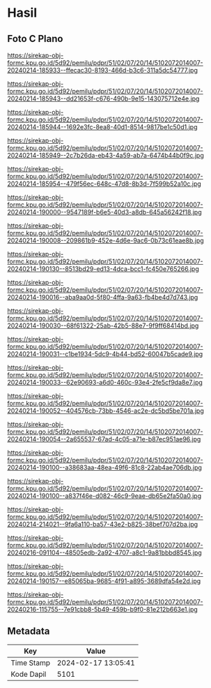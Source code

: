 # Hasil

## Foto C Plano

https://sirekap-obj-formc.kpu.go.id/5d92/pemilu/pdpr/51/02/07/20/14/5102072014007-20240214-185933--ffecac30-8193-466d-b3c6-311a5dc54777.jpg

https://sirekap-obj-formc.kpu.go.id/5d92/pemilu/pdpr/51/02/07/20/14/5102072014007-20240214-185943--dd21653f-c676-490b-9e15-143075712e4e.jpg

https://sirekap-obj-formc.kpu.go.id/5d92/pemilu/pdpr/51/02/07/20/14/5102072014007-20240214-185944--1692e3fc-8ea8-40d1-8514-9817be1c50d1.jpg

https://sirekap-obj-formc.kpu.go.id/5d92/pemilu/pdpr/51/02/07/20/14/5102072014007-20240214-185949--2c7b26da-eb43-4a59-ab7a-6474b44b0f9c.jpg

https://sirekap-obj-formc.kpu.go.id/5d92/pemilu/pdpr/51/02/07/20/14/5102072014007-20240214-185954--479f56ec-648c-47d8-8b3d-7f599b52a10c.jpg

https://sirekap-obj-formc.kpu.go.id/5d92/pemilu/pdpr/51/02/07/20/14/5102072014007-20240214-190000--9547189f-b6e5-40d3-a8db-645a56242f18.jpg

https://sirekap-obj-formc.kpu.go.id/5d92/pemilu/pdpr/51/02/07/20/14/5102072014007-20240214-190008--209861b9-452e-4d6e-9ac6-0b73c61eae8b.jpg

https://sirekap-obj-formc.kpu.go.id/5d92/pemilu/pdpr/51/02/07/20/14/5102072014007-20240214-190130--8513bd29-ed13-4dca-bcc1-fc450e765266.jpg

https://sirekap-obj-formc.kpu.go.id/5d92/pemilu/pdpr/51/02/07/20/14/5102072014007-20240214-190016--aba9aa0d-5f80-4ffa-9a63-fb4be4d7d743.jpg

https://sirekap-obj-formc.kpu.go.id/5d92/pemilu/pdpr/51/02/07/20/14/5102072014007-20240214-190030--68f61322-25ab-42b5-88e7-9f9ff68414bd.jpg

https://sirekap-obj-formc.kpu.go.id/5d92/pemilu/pdpr/51/02/07/20/14/5102072014007-20240214-190031--c1be1934-5dc9-4b44-bd52-60047b5cade9.jpg

https://sirekap-obj-formc.kpu.go.id/5d92/pemilu/pdpr/51/02/07/20/14/5102072014007-20240214-190033--62e90693-a6d0-460c-93e4-2fe5cf9da8e7.jpg

https://sirekap-obj-formc.kpu.go.id/5d92/pemilu/pdpr/51/02/07/20/14/5102072014007-20240214-190052--404576cb-73bb-4546-ac2e-dc5bd5be701a.jpg

https://sirekap-obj-formc.kpu.go.id/5d92/pemilu/pdpr/51/02/07/20/14/5102072014007-20240214-190054--2a655537-67ad-4c05-a71e-b87ec951ae96.jpg

https://sirekap-obj-formc.kpu.go.id/5d92/pemilu/pdpr/51/02/07/20/14/5102072014007-20240214-190100--a38683aa-48ea-49f6-81c8-22ab4ae706db.jpg

https://sirekap-obj-formc.kpu.go.id/5d92/pemilu/pdpr/51/02/07/20/14/5102072014007-20240214-190100--a837f46e-d082-46c9-9eae-db65e2fa50a0.jpg

https://sirekap-obj-formc.kpu.go.id/5d92/pemilu/pdpr/51/02/07/20/14/5102072014007-20240214-214021--9fa6a110-ba57-43e2-b825-38bef707d2ba.jpg

https://sirekap-obj-formc.kpu.go.id/5d92/pemilu/pdpr/51/02/07/20/14/5102072014007-20240216-091104--48505edb-2a92-4707-a8c1-9a81bbbd8545.jpg

https://sirekap-obj-formc.kpu.go.id/5d92/pemilu/pdpr/51/02/07/20/14/5102072014007-20240214-190157--e85065ba-9685-4f91-a895-3689dfa54e2d.jpg

https://sirekap-obj-formc.kpu.go.id/5d92/pemilu/pdpr/51/02/07/20/14/5102072014007-20240216-115755--7e91cbb8-5b49-459b-b9f0-81e212b663e1.jpg


## Metadata

| Key        | Value               |
| ---------- | ------------------- |
| Time Stamp | 2024-02-17 13:05:41 |
| Kode Dapil | 5101                |



